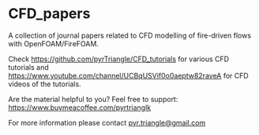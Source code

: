 # CFD_papers
A collection of journal papers related to CFD modelling of fire-driven flows with OpenFOAM/FireFOAM.

Check https://github.com/pyrTriangle/CFD_tutorials for various CFD tutorials and https://www.youtube.com/channel/UCBqUSVif0o0aeptw82raveA for CFD videos of the tutorials.

Are the material helpful to you? Feel free to support: https://www.buymeacoffee.com/pyrtrianglk

For more information please contact pyr.triangle@gmail.com

